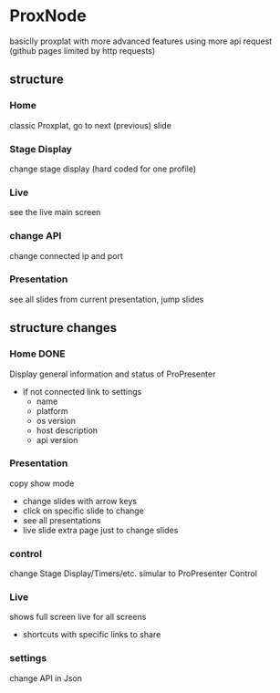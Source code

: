 # ProxNode
basiclly proxplat with more advanced features using more api request (github pages limited by http requests)


## structure

### Home
classic Proxplat, go to next (previous) slide
### Stage Display
change stage display (hard coded for one profile)
### Live
see the live main screen
### change API
change connected ip and port
### Presentation
see all slides from current presentation, jump slides

## structure changes

### Home DONE
Display general information and status of ProPresenter
- if not connected link to settings
    - name
    - platform
    - os version
    - host description
    - api version

### Presentation
copy show mode
- change slides with arrow keys
- click on specific slide to change
- see all presentations
- live slide
extra page just to change slides

### control
change Stage Display/Timers/etc.
simular to ProPresenter Control

### Live
shows full screen live for all screens
- shortcuts with specific links to share

### settings
change API in Json
